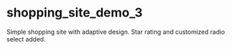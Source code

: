 # shopping_site_demo_3
Simple shopping site with adaptive design. Star rating and customized radio select added.
